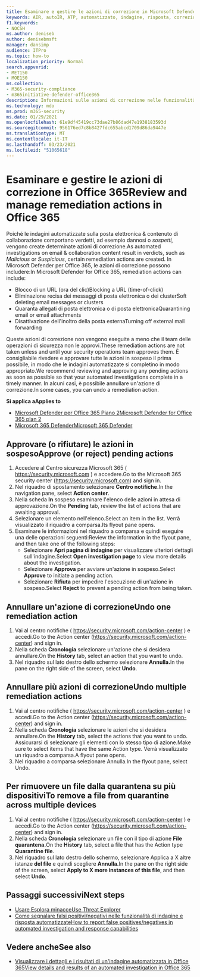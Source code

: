 ```yaml
---
title: Esaminare e gestire le azioni di correzione in Microsoft Defender per Office 365
keywords: AIR, autoIR, ATP, automatizzato, indagine, risposta, correzione, minacce, avanzate, minacce, protezione
f1.keywords:
- NOCSH
ms.author: deniseb
author: denisebmsft
manager: dansimp
audience: ITPro
ms.topic: how-to
localization_priority: Normal
search.appverid:
- MET150
- MOE150
ms.collection:
- M365-security-compliance
- m365initiative-defender-office365
description: Informazioni sulle azioni di correzione nelle funzionalità di analisi e risposta automatizzate in Microsoft Defender per Office 365 Piano 2.
ms.technology: mdo
ms.prod: m365-security
ms.date: 01/29/2021
ms.openlocfilehash: 61e9df45419cc73dae27b86dad47e1938183593d
ms.sourcegitcommit: 956176ed7c8b8427fdc655abcd1709d86da9447e
ms.translationtype: MT
ms.contentlocale: it-IT
ms.lasthandoff: 03/23/2021
ms.locfileid: "51065618"
---
```

# <a name="review-and-manage-remediation-actions-in-office-365"></a><span data-ttu-id="eb064-104">Esaminare e gestire le azioni di correzione in Office 365</span><span class="sxs-lookup"><span data-stu-id="eb064-104">Review and manage remediation actions in Office 365</span></span>

<span data-ttu-id="eb064-105">Poiché le indagini automatizzate sulla posta elettronica & contenuto di  collaborazione comportano verdetti, ad esempio dannosi o *sospetti,* vengono create determinate azioni di correzione.</span><span class="sxs-lookup"><span data-stu-id="eb064-105">As automated investigations on email & collaboration content result in verdicts, such as *Malicious* or *Suspicious*, certain remediation actions are created.</span></span> <span data-ttu-id="eb064-106">In Microsoft Defender per Office 365, le azioni di correzione possono includere:</span><span class="sxs-lookup"><span data-stu-id="eb064-106">In Microsoft Defender for Office 365, remediation actions can include:</span></span>
- <span data-ttu-id="eb064-107">Blocco di un URL (ora del clic)</span><span class="sxs-lookup"><span data-stu-id="eb064-107">Blocking a URL (time-of-click)</span></span>
- <span data-ttu-id="eb064-108">Eliminazione recisa dei messaggi di posta elettronica o dei cluster</span><span class="sxs-lookup"><span data-stu-id="eb064-108">Soft deleting email messages or clusters</span></span>
- <span data-ttu-id="eb064-109">Quaranta allegati di posta elettronica o di posta elettronica</span><span class="sxs-lookup"><span data-stu-id="eb064-109">Quarantining email or email attachments</span></span>
- <span data-ttu-id="eb064-110">Disattivazione dell'inoltro della posta esterna</span><span class="sxs-lookup"><span data-stu-id="eb064-110">Turning off external mail forwarding</span></span>

<span data-ttu-id="eb064-111">Queste azioni di correzione non vengono eseguite a meno che il team delle operazioni di sicurezza non le approvi.</span><span class="sxs-lookup"><span data-stu-id="eb064-111">These remediation actions are not taken unless and until your security operations team approves them.</span></span> <span data-ttu-id="eb064-112">È consigliabile rivedere e approvare tutte le azioni in sospeso il prima possibile, in modo che le indagini automatizzate si completino in modo appropriato.</span><span class="sxs-lookup"><span data-stu-id="eb064-112">We recommend reviewing and approving any pending actions as soon as possible so that your automated investigations complete in a timely manner.</span></span> <span data-ttu-id="eb064-113">In alcuni casi, è possibile annullare un'azione di correzione.</span><span class="sxs-lookup"><span data-stu-id="eb064-113">In some cases, you can undo a remediation action.</span></span>

<span data-ttu-id="eb064-114">**Si applica a**</span><span class="sxs-lookup"><span data-stu-id="eb064-114">**Applies to**</span></span>
- [<span data-ttu-id="eb064-115">Microsoft Defender per Office 365 Piano 2</span><span class="sxs-lookup"><span data-stu-id="eb064-115">Microsoft Defender for Office 365 plan 2</span></span>](defender-for-office-365.md)
- [<span data-ttu-id="eb064-116">Microsoft 365 Defender</span><span class="sxs-lookup"><span data-stu-id="eb064-116">Microsoft 365 Defender</span></span>](../defender/microsoft-365-defender.md)

## <a name="approve-or-reject-pending-actions"></a><span data-ttu-id="eb064-117">Approvare (o rifiutare) le azioni in sospeso</span><span class="sxs-lookup"><span data-stu-id="eb064-117">Approve (or reject) pending actions</span></span>

1. <span data-ttu-id="eb064-118">Accedere al Centro sicurezza Microsoft 365 ( <https://security.microsoft.com> ) e accedere.</span><span class="sxs-lookup"><span data-stu-id="eb064-118">Go to the Microsoft 365 security center (<https://security.microsoft.com>) and sign in.</span></span>
2. <span data-ttu-id="eb064-119">Nel riquadro di spostamento selezionare **Centro notifiche.**</span><span class="sxs-lookup"><span data-stu-id="eb064-119">In the navigation pane, select **Action center**.</span></span>
3. <span data-ttu-id="eb064-120">Nella scheda **In** sospeso esaminare l'elenco delle azioni in attesa di approvazione.</span><span class="sxs-lookup"><span data-stu-id="eb064-120">On the **Pending** tab, review the list of actions that are awaiting approval.</span></span>
4. <span data-ttu-id="eb064-121">Selezionare un elemento nell'elenco.</span><span class="sxs-lookup"><span data-stu-id="eb064-121">Select an item in the list.</span></span> <span data-ttu-id="eb064-122">Verrà visualizzato il riquadro a comparsa.</span><span class="sxs-lookup"><span data-stu-id="eb064-122">Its flyout pane opens.</span></span> 
5. <span data-ttu-id="eb064-123">Esaminare le informazioni nel riquadro a comparsa e quindi eseguire una delle operazioni seguenti:</span><span class="sxs-lookup"><span data-stu-id="eb064-123">Review the information in the flyout pane, and then take one of the following steps:</span></span>
   - <span data-ttu-id="eb064-124">Selezionare **Apri pagina di indagine** per visualizzare ulteriori dettagli sull'indagine.</span><span class="sxs-lookup"><span data-stu-id="eb064-124">Select **Open investigation page** to view more details about the investigation.</span></span>
   - <span data-ttu-id="eb064-125">Selezionare **Approva** per avviare un'azione in sospeso.</span><span class="sxs-lookup"><span data-stu-id="eb064-125">Select **Approve** to initiate a pending action.</span></span>
   - <span data-ttu-id="eb064-126">Selezionare **Rifiuta** per impedire l'esecuzione di un'azione in sospeso.</span><span class="sxs-lookup"><span data-stu-id="eb064-126">Select **Reject** to prevent a pending action from being taken.</span></span>

## <a name="undo-one-remediation-action"></a><span data-ttu-id="eb064-127">Annullare un'azione di correzione</span><span class="sxs-lookup"><span data-stu-id="eb064-127">Undo one remediation action</span></span>

1. <span data-ttu-id="eb064-128">Vai al centro notifiche ( <https://security.microsoft.com/action-center> ) e accedi.</span><span class="sxs-lookup"><span data-stu-id="eb064-128">Go to the Action center (<https://security.microsoft.com/action-center>) and sign in.</span></span>
2. <span data-ttu-id="eb064-129">Nella scheda **Cronologia** selezionare un'azione che si desidera annullare.</span><span class="sxs-lookup"><span data-stu-id="eb064-129">On the **History** tab, select an action that you want to undo.</span></span>
3. <span data-ttu-id="eb064-130">Nel riquadro sul lato destro dello schermo selezionare **Annulla.**</span><span class="sxs-lookup"><span data-stu-id="eb064-130">In the pane on the right side of the screen, select **Undo**.</span></span>

## <a name="undo-multiple-remediation-actions"></a><span data-ttu-id="eb064-131">Annullare più azioni di correzione</span><span class="sxs-lookup"><span data-stu-id="eb064-131">Undo multiple remediation actions</span></span>

1. <span data-ttu-id="eb064-132">Vai al centro notifiche ( <https://security.microsoft.com/action-center> ) e accedi.</span><span class="sxs-lookup"><span data-stu-id="eb064-132">Go to the Action center (<https://security.microsoft.com/action-center>) and sign in.</span></span>
2. <span data-ttu-id="eb064-133">Nella scheda **Cronologia** selezionare le azioni che si desidera annullare.</span><span class="sxs-lookup"><span data-stu-id="eb064-133">On the **History** tab, select the actions that you want to undo.</span></span> <span data-ttu-id="eb064-134">Assicurarsi di selezionare gli elementi con lo stesso tipo di azione.</span><span class="sxs-lookup"><span data-stu-id="eb064-134">Make sure to select items that have the same Action type.</span></span> <span data-ttu-id="eb064-135">Verrà visualizzato un riquadro a comparsa.</span><span class="sxs-lookup"><span data-stu-id="eb064-135">A flyout pane opens.</span></span>
3. <span data-ttu-id="eb064-136">Nel riquadro a comparsa selezionare Annulla.</span><span class="sxs-lookup"><span data-stu-id="eb064-136">In the flyout pane, select Undo.</span></span>

## <a name="to-remove-a-file-from-quarantine-across-multiple-devices"></a><span data-ttu-id="eb064-137">Per rimuovere un file dalla quarantena su più dispositivi</span><span class="sxs-lookup"><span data-stu-id="eb064-137">To remove a file from quarantine across multiple devices</span></span>

1. <span data-ttu-id="eb064-138">Vai al centro notifiche ( <https://security.microsoft.com/action-center> ) e accedi.</span><span class="sxs-lookup"><span data-stu-id="eb064-138">Go to the Action center (<https://security.microsoft.com/action-center>) and sign in.</span></span>
2. <span data-ttu-id="eb064-139">Nella scheda **Cronologia** selezionare un file con il tipo di azione **File quarantena.**</span><span class="sxs-lookup"><span data-stu-id="eb064-139">On the **History** tab, select a file that has the Action type **Quarantine file**.</span></span>
3. <span data-ttu-id="eb064-140">Nel riquadro sul lato destro dello schermo, selezionare Applica a X altre istanze **del file** e quindi scegliere **Annulla.**</span><span class="sxs-lookup"><span data-stu-id="eb064-140">In the pane on the right side of the screen, select **Apply to X more instances of this file**, and then select **Undo**.</span></span>

## <a name="next-steps"></a><span data-ttu-id="eb064-141">Passaggi successivi</span><span class="sxs-lookup"><span data-stu-id="eb064-141">Next steps</span></span>

- [<span data-ttu-id="eb064-142">Usare Esplora minacce</span><span class="sxs-lookup"><span data-stu-id="eb064-142">Use Threat Explorer</span></span>](threat-explorer.md)
- [<span data-ttu-id="eb064-143">Come segnalare falsi positivi/negativi nelle funzionalità di indagine e risposta automatizzate</span><span class="sxs-lookup"><span data-stu-id="eb064-143">How to report false positives/negatives in automated investigation and response capabilities</span></span>](air-report-false-positives-negatives.md)

## <a name="see-also"></a><span data-ttu-id="eb064-144">Vedere anche</span><span class="sxs-lookup"><span data-stu-id="eb064-144">See also</span></span>

- [<span data-ttu-id="eb064-145">Visualizzare i dettagli e i risultati di un'indagine automatizzata in Office 365</span><span class="sxs-lookup"><span data-stu-id="eb064-145">View details and results of an automated investigation in Office 365</span></span>](air-view-investigation-results.md)
